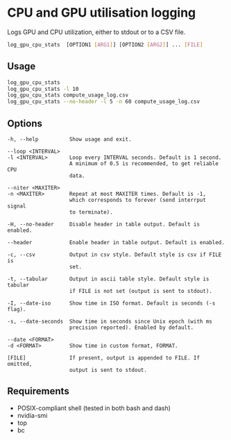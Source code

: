 # CPU and GPU utilisation logging

Logs GPU and CPU utilization, either to stdout or to a CSV file.

```sh
log_gpu_cpu_stats  [OPTION1 [ARG1]] [OPTION2 [ARG2]] ... [FILE]
```

## Usage

```sh
log_gpu_cpu_stats
log_gpu_cpu_stats -l 10
log_gpu_cpu_stats compute_usage_log.csv
log_gpu_cpu_stats --no-header -l 5 -n 60 compute_usage_log.csv
```

## Options

```
-h, --help          Show usage and exit.

--loop <INTERVAL>
-l <INTERVAL>       Loop every INTERVAL seconds. Default is 1 second.
                    A minimum of 0.5 is recommended, to get reliable CPU
                    data.

--niter <MAXITER>
-n <MAXITER>        Repeat at most MAXITER times. Default is -1,
                    which corresponds to forever (send interrput signal
                    to terminate).

-H, --no-header     Disable header in table output. Default is enabled.

--header            Enable header in table output. Default is enabled.

-c, --csv           Output in csv style. Default style is csv if FILE is
                    set.

-t, --tabular       Output in ascii table style. Default style is tabular
                    if FILE is not set (output is sent to stdout).

-I, --date-iso      Show time in ISO format. Default is seconds (-s flag).

-s, --date-seconds  Show time in seconds since Unix epoch (with ms
                    precision reported). Enabled by default.

--date <FORMAT>
-d <FORMAT>         Show time in custom format, FORMAT.

[FILE]              If present, output is appended to FILE. If omitted,
                    output is sent to stdout.
```

## Requirements

- POSIX-compliant shell (tested in both bash and dash)
- nvidia-smi
- top
- bc
